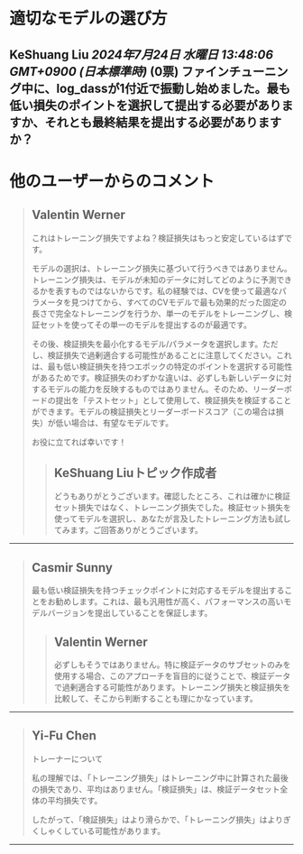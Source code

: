 # 適切なモデルの選び方

**KeShuang Liu** *2024年7月24日 水曜日 13:48:06 GMT+0900 (日本標準時)* (0票)
ファインチューニング中に、log_dassが1付近で振動し始めました。最も低い損失のポイントを選択して提出する必要がありますか、それとも最終結果を提出する必要がありますか？
---
# 他のユーザーからのコメント
> ## Valentin Werner
> 
> これはトレーニング損失ですよね？検証損失はもっと安定しているはずです。
> 
> モデルの選択は、トレーニング損失に基づいて行うべきではありません。トレーニング損失は、モデルが未知のデータに対してどのように予測できるかを表すものではないからです。私の経験では、CVを使って最適なパラメータを見つけてから、すべてのCVモデルで最も効果的だった固定の長さで完全なトレーニングを行うか、単一のモデルをトレーニングし、検証セットを使ってその単一のモデルを提出するのが最適です。
> 
> その後、検証損失を最小化するモデル/パラメータを選択します。ただし、検証損失で過剰適合する可能性があることに注意してください。これは、最も低い検証損失を持つエポックの特定のポイントを選択する可能性があるためです。検証損失のわずかな違いは、必ずしも新しいデータに対するモデルの能力を反映するものではありません。そのため、リーダーボードの提出を「テストセット」として使用して、検証損失を検証することができます。モデルの検証損失とリーダーボードスコア（この場合は損失）が低い場合は、有望なモデルです。
> 
> お役に立てれば幸いです！
> 
> 
> 
> > ## KeShuang Liuトピック作成者
> > 
> > どうもありがとうございます。確認したところ、これは確かに検証セット損失ではなく、トレーニング損失でした。検証セット損失を使ってモデルを選択し、あなたが言及したトレーニング方法も試してみます。ご回答ありがとうございます。
> > 
> > 
> > 
---
> ## Casmir Sunny
> 
> 最も低い検証損失を持つチェックポイントに対応するモデルを提出することをお勧めします。これは、最も汎用性が高く、パフォーマンスの高いモデルバージョンを提出していることを保証します。
> 
> 
> 
> > ## Valentin Werner
> > 
> > 必ずしもそうではありません。特に検証データのサブセットのみを使用する場合、このアプローチを盲目的に従うことで、検証データで過剰適合する可能性があります。トレーニング損失と検証損失を比較して、そこから判断することも理にかなっています。
> > 
> > 
> > 
---
> ## Yi-Fu Chen
> 
> トレーナーについて
> 
> 私の理解では、「トレーニング損失」はトレーニング中に計算された最後の損失であり、平均はありません。「検証損失」は、検証データセット全体の平均損失です。
> 
> したがって、「検証損失」はより滑らかで、「トレーニング損失」はよりぎくしゃくしている可能性があります。
> 
> 
> 
---
